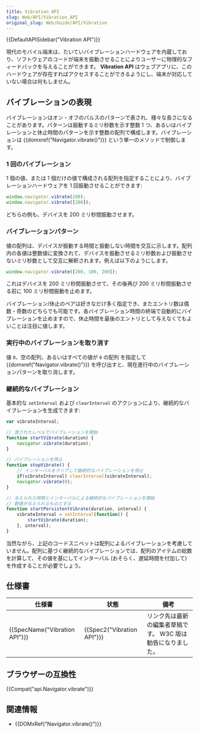 ```yaml
---
title: Vibration API
slug: Web/API/Vibration_API
original_slug: Web/Guide/API/Vibration
---
```


{{DefaultAPISidebar("Vibration API")}}

現代のモバイル端末は、たいていバイブレーションハードウェアを内蔵しており、ソフトウェアのコードが端末を振動させることによりユーザーに物理的なフィードバックを与えることができます。 **Vibration API** はウェブアプリに、このハードウェアが存在すればアクセスすることができるようにし、端末が対応していない場合は何もしません。

## バイブレーションの表現

バイブレーションはオン・オフのパルスのパターンで表され、様々な長さになることがあります。パターンは振動するミリ秒数を示す整数 1 つ、あるいはバイブレーションと休止時間のパターンを示す整数の配列で構成します。バイブレーションは {{domxref("Navigator.vibrate()")}} という単一のメソッドで制御します。

### 1 回のバイブレーション

1 個の値、または 1 個だけの値で構成される配列を指定することにより、バイブレーションハードウェアを 1 回振動させることができます:

```js
window.navigator.vibrate(200);
window.navigator.vibrate([200]);
```

どちらの例も、デバイスを 200 ミリ秒間振動させます。

### バイブレーションパターン

値の配列は、デバイスが振動する時間と振動しない時間を交互に示します。配列内の各値は整数値に変換されて、デバイスを振動させるミリ秒数および振動させないミリ秒数として交互に解釈されます。例えば以下のようにします。

```js
window.navigator.vibrate([200, 100, 200]);
```

これはデバイスを 200 ミリ秒間振動させて、その後再び 200 ミリ秒間振動させる前に 100 ミリ秒間振動を止めます。

バイブレーション/休止のペアは好きなだけ多く指定でき、またエントリ数は偶数・奇数のどちらでも可能です。各バイブレーション時間の終端で自動的にバイブレーションを止めますので、休止時間を最後のエントリとして与えなくてもよいことは注目に値します。

### 実行中のバイブレーションを取り消す

値 `0`、空の配列、あるいはすべての値が `0` の配列 を指定して {{domxref("Navigator.vibrate()")}} を呼び出すと、現在進行中のバイブレーションパターンを取り消します。

### 継続的なバイブレーション

基本的な `setInterval` および `clearInterval` のアクションにより、継続的なバイブレーションを生成できます:

```js
var vibrateInterval;

// 渡されたレベルでバイブレーションを開始
function startVibrate(duration) {
    navigator.vibrate(duration);
}

// バイブレーションを停止
function stopVibrate() {
    // インターバルをクリアして継続的なバイブレーションを停止
    if(vibrateInterval) clearInterval(vibrateInterval);
    navigator.vibrate(0);
}

// 与えられた時間とインターバルによる継続的なバイブレーションを開始
// 数値が与えられるものとする
function startPersistentVibrate(duration, interval) {
    vibrateInterval = setInterval(function() {
        startVibrate(duration);
    }, interval);
}
```

当然ながら、上記のコードスニペットは配列によるバイブレーションを考慮していません。配列に基づく継続的なバイブレーションでは、配列のアイテムの総数を計算して、その値を基にしてインターバル (おそらく、遅延時間を付加して) を作成することが必要でしょう。

## 仕様書

| 仕様書                                   | 状態                                 | 備考                                                        |
| ---------------------------------------- | ------------------------------------ | ----------------------------------------------------------- |
| {{SpecName("Vibration API")}} | {{Spec2("Vibration API")}} | リンク先は最新の編集者草稿です。 W3C 版は勧告になりました。 |

## ブラウザーの互換性

{{Compat("api.Navigator.vibrate")}}

## 関連情報

- {{DOMxRef("Navigator.vibrate()")}}
